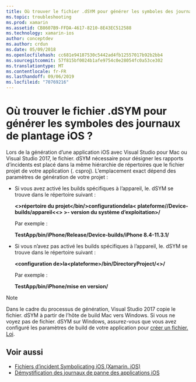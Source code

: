 ```yaml
---
title: Où trouver le fichier .dSYM pour générer les symboles des journaux de plantage iOS ?
ms.topic: troubleshooting
ms.prod: xamarin
ms.assetid: CB8607B9-FFDA-4617-8210-8E43EC512588
ms.technology: xamarin-ios
author: conceptdev
ms.author: crdun
ms.date: 05/09/2018
ms.openlocfilehash: cc681e94187530c5442ad4fb12557017b92b2bb4
ms.sourcegitcommit: 57f815bf0024b1afe9754c0e28054fc0a53ce302
ms.translationtype: MT
ms.contentlocale: fr-FR
ms.lasthandoff: 09/06/2019
ms.locfileid: "70769216"
---
```

# <a name="where-can-i-find-the-dsym-file-to-symbolicate-ios-crash-logs"></a>Où trouver le fichier .dSYM pour générer les symboles des journaux de plantage iOS ?

Lors de la génération d’une application iOS avec Visual Studio pour Mac ou Visual Studio 2017, le fichier. dSYM nécessaire pour désigner les rapports d’incidents est placé dans la même hiérarchie de répertoires que le fichier projet de votre application (. csproj). L’emplacement exact dépend des paramètres de génération de votre projet :

- Si vous avez activé les builds spécifiques à l’appareil, le. dSYM se trouve dans le répertoire suivant :

    **&lt;&gt;répertoire du projet&lt;/bin/&gt;configurationdela&lt; plateforme//Device-builds/appareil&lt;&lt;&gt; &gt;- version du système d’exploitation&gt;/**

    Par exemple :
  
    **TestApp/bin/iPhone/Release/Device-builds/iPhone 8.4-11.3.1/**

- Si vous n’avez pas activé les builds spécifiques à l’appareil, le. dSYM se trouve dans le répertoire suivant :

    **&lt;configuration de&gt;la&lt;plateforme&gt;/bin/DirectoryProject/&lt;&gt;/**

    Par exemple :

    **TestApp/bin/iPhone/mise en version/**

> [!NOTE]
> Dans le cadre du processus de génération, Visual Studio 2017 copie le fichier. dSYM à partir de l’hôte de build Mac vers Windows. Si vous ne voyez pas de fichier. dSYM sur Windows, assurez-vous que vous avez configuré les paramètres de build de votre application pour [créer un fichier. Loi](~/ios/deploy-test/app-distribution/ipa-support.md).

## <a name="see-also"></a>Voir aussi

- [Fichiers d’incident Symbolicating iOS (Xamarin. iOS)](https://www.jmillerdev.net/symbolicating-ios-crash-files-xamarin-ios/)
- [Démystification des journaux de panne des applications iOS](https://www.raywenderlich.com/23704/demystifying-ios-application-crash-logs)
